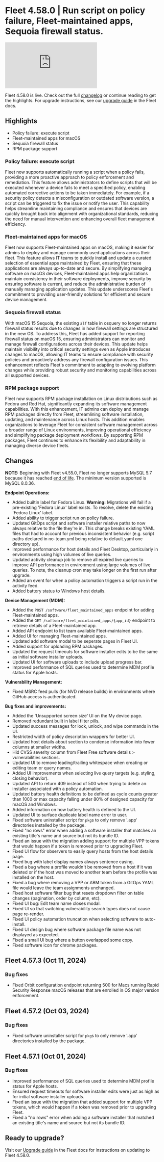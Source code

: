 # Fleet 4.58.0 | Run script on policy failure, Fleet-maintained apps, Sequoia firewall status.

<div purpose="embedded-content">
   <iframe src="https://www.youtube.com/embed/2vJsE5K4ru4?si=iKjxLYHw1PUTAdTV" frameborder="0" allowfullscreen></iframe>
</div>

Fleet 4.58.0 is live. Check out the full [changelog](https://github.com/fleetdm/fleet/releases/tag/fleet-v4.58.0) or continue reading to get the highlights.
For upgrade instructions, see our [upgrade guide](https://fleetdm.com/docs/deploying/upgrading-fleet) in the Fleet docs.

## Highlights
* Policy failure: execute script
* Fleet-maintained apps for macOS
* Sequoia firewall status
* RPM package support

### Policy failure: execute script

Fleet now supports automatically running a script when a policy fails, providing a more proactive approach to policy enforcement and remediation. This feature allows administrators to define scripts that will be executed whenever a device fails to meet a specified policy, enabling automated corrective actions to be taken immediately. For example, if a security policy detects a misconfiguration or outdated software version, a script can be triggered to fix the issue or notify the user. This capability helps streamline maintaining compliance and ensures that devices are quickly brought back into alignment with organizational standards, reducing the need for manual intervention and enhancing overall fleet management efficiency.

### Fleet-maintained apps for macOS

Fleet now supports Fleet-maintained apps on macOS, making it easier for admins to deploy and manage commonly used applications across their fleet. This feature allows IT teams to quickly install and update a curated selection of essential apps maintained by Fleet, ensuring that these applications are always up-to-date and secure. By simplifying managing software on macOS devices, Fleet-maintained apps help organizations maintain consistency in their software deployments, improve security by ensuring software is current, and reduce the administrative burden of manually managing application updates. This update underscores Fleet's commitment to providing user-friendly solutions for efficient and secure device management.

### Sequoia firewall status

With macOS 15 Sequoia, the existing `alf` table in osquery no longer returns firewall status results due to changes in how firewall settings are structured in the new OS. To address this, Fleet has added support for reporting firewall status on macOS 15, ensuring administrators can monitor and manage firewall configurations across their devices. This update helps maintain visibility into critical security settings even as Apple introduces changes to macOS, allowing IT teams to ensure compliance with security policies and proactively address any firewall configuration issues. This enhancement reflects Fleet's commitment to adapting to evolving platform changes while providing robust security and monitoring capabilities across all supported devices.

### RPM package support

Fleet now supports RPM package installation on Linux distributions such as Fedora and Red Hat, significantly expanding its software management capabilities. With this enhancement, IT admins can deploy and manage RPM packages directly from Fleet, streamlining software installation, updating, and maintenance across Linux hosts. This addition enables organizations to leverage Fleet for consistent software management across a broader range of Linux environments, improving operational efficiency and simplifying package deployment workflows. By supporting RPM packages, Fleet continues to enhance its flexibility and adaptability in managing diverse device fleets.

## Changes

**NOTE:** Beginning with Fleet v4.55.0, Fleet no longer supports MySQL 5.7 because it has reached [end of life](https://mattermost.com/blog/mysql-5-7-reached-eol-upgrade-to-mysql-8-x-today/#:~:text=In%20October%202023%2C%20MySQL%205.7,to%20upgrade%20to%20MySQL%208.). The minimum version supported is MySQL 8.0.36.

**Endpoint Operations:**

* Added builtin label for Fedora Linux.  **Warning:** Migrations will fail if a pre-existing 'Fedora Linux' label exists. To resolve, delete the existing 'Fedora Linux' label.
* Added ability to trigger script run on policy failure.
* Updated GitOps script and software installer relative paths to now always relative to the file they're in. This change breaks existing YAML files that had to account for previous inconsistent behavior (e.g. script paths declared in no-team.yml being relative to default.yaml one directory up).
* Improved performance for host details and Fleet Desktop, particularly in environments using high volumes of live queries.
* Updated activity cleanup job to remove all expired live queries to improve API performance in environment using large volumes of live queries.  To note, the cleanup cron may take longer on the first run after upgrade.
* Added an event for when a policy automation triggers a script run in the activity feed.
* Added battery status to Windows host details.

**Device Management (MDM):**

* Added the `POST /software/fleet_maintained_apps` endpoint for adding Fleet-maintained apps.
* Added the `GET /software/fleet_maintained_apps/{app_id}` endpoint to retrieve details of a Fleet-maintained app.
* Added API endpoint to list team available Fleet-maintained apps.
* Added UI for managing Fleet-maintained apps.
* Updated add software modal to be seperate pages in Fleet UI.
* Added support for uploading RPM packages.
* Updated the request timeouts for software installer edits to be the same as initial software installer uploads.
* Updated UI for software uploads to include upload progress bar.
* Improved performance of SQL queries used to determine MDM profile status for Apple hosts.

**Vulnerability Management:**

* Fixed MSRC feed pulls (for NVD release builds) in environments where GitHub access is authenticated.

**Bug fixes and improvements:**

* Added the 'Unsupported screen size' UI on the My device page.
* Removed redundant built in label filter pills.
* Updated success messages for lock, unlock, and wipe commands in the UI.
* Restricted width of policy description wrappers for better UI.
* Updated host details about section to condense information into fewer columns at smaller widths.
* Hid CVSS severity column from Fleet Free software details > vulnerabilities sections.
* Updated UI to remove leading/trailing whitespace when creating or editing team or query names.
* Added UI improvements when selecting live query targets (e.g. styling, closing behavior).
* Updated API to return 409 instead of 500 when trying to delete an installer associated with a policy automation.
* Updated battery health definitions to be defined as cycle counts greater than 1000 or max capacity falling under 80% of designed capacity for macOS and Windows.
* Added information on how battery health is defined to the UI.
* Updated UI to surface duplicate label name error to user.
* Fixed software uninstaller script for `pkg`s to only remove '.app' directories installed by the package.
* Fixed "no rows" error when adding a software installer that matches an existing title's name and source but not its bundle ID.
* Fixed an issue with the migration adding support for multiple VPP tokens that would happen if a token is removed prior to upgrading Fleet.
* Fixed UI flow for observers to easily query hosts from the host details page.
* Fixed bug with label display names always sentence casing.
* Fixed a bug where a profile wouldn't be removed from a host if it was deleted or if the host was moved to another team before the profile was installed on the host.
* Fixed a bug where removing a VPP or ABM token from a GitOps YAML file would leave the team assignments unchanged.
* Fixed host software filter bug that resets dropdown filter on table changes (pagination, order by column, etc).
* Fixed UI bug: Edit team name closes modal.
* Fixed UI so that switching vulnerability search types does not cause page re-render.
* Fixed UI policy automation truncation when selecting software to auto-install.
* Fixed UI design bug where software package file name was not displayed as expected.
* Fixed a small UI bug where a button overlapped some copy.
* Fixed software icon for chrome packages.

## Fleet 4.57.3 (Oct 11, 2024)

### Bug fixes

* Fixed Orbit configuration endpoint returning 500 for Macs running Rapid Security Response macOS releases that are enrolled in OS major version enforcement.

## Fleet 4.57.2 (Oct 03, 2024)

### Bug fixes

* Fixed software uninstaller script for `pkg`s to only remove '.app' directories installed by the package.

## Fleet 4.57.1 (Oct 01, 2024)

### Bug fixes

* Improved performance of SQL queries used to determine MDM profile status for Apple hosts.
* Ensured request timeouts for software installer edits were just as high as for initial software installer uploads.
* Fixed an issue with the migration that added support for multiple VPP tokens, which would happen if a token was removed prior to upgrading Fleet.
* Fixed a "no rows" error when adding a software installer that matched an existing title's name and source but not its bundle ID.

## Ready to upgrade?

Visit our [Upgrade guide](https://fleetdm.com/docs/deploying/upgrading-fleet) in the Fleet docs for instructions on updating to Fleet 4.58.0.

<meta name="category" value="releases">
<meta name="authorFullName" value="JD Strong">
<meta name="authorGitHubUsername" value="spokanemac">
<meta name="publishedOn" value="2024-10-16">
<meta name="articleTitle" value="Fleet 4.58.0 | Run script on policy failure, Fleet-maintained apps, Sequoia firewall status.">
<meta name="articleImageUrl" value="../website/assets/images/articles/fleet-4.58.0-1600x900@2x.png">
